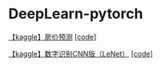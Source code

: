 # DeepLearn-pytorch

[【kaggle】房价预测](https://www.kaggle.com/competitions/house-prices-advanced-regression-techniques/overview)    [[code]](https://github.com/zgMin/DeepLearn-pytorch/blob/main/房价预测.ipynb)

[【kaggle】数字识别CNN版（LeNet）](https://www.kaggle.com/competitions/digit-recognizer/overview)      [[code]](https://github.com/zgMin/DeepLearn-pytorch/blob/main/digit-recognizer.ipynb)
